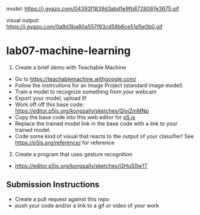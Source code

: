 model: https://i.gyazo.com/04393f1839d3abd1e9fb8728097e3675.gif

visual output: https://i.gyazo.com/0a9d3ba80a557f93cd58b6ce51d5e0b0.gif


# lab07-machine-learning

1. Create a brief demo with Teachable Machine
  - Go to https://teachablemachine.withgoogle.com/
  - Follow the instrcutions for an Image Project (standard image model)
  - Train a model to recognize something from your webcam
  - Export your model, upload it!
  - Work off off this base code: https://editor.p5js.org/kongsally/sketches/QlyiZmMNp
  - Copy the base code into this web editor for [p5.js](https://editor.p5js.org/)
  - Replace the trained model link in the base code with a link to your trained model.
  - Code some kind of visual that reacts to the output of your classifier! See https://p5js.org/reference/ for reference

2. Create a program that uses gesture recognition
  - https://editor.p5js.org/kongsally/sketches/I2HuS0w1T  

## Submission Instructions
- Create a pull request against this repo
- push your code and/or a link to a gif or video of your work
